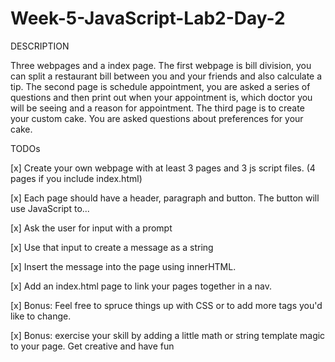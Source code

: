 # Week-5-JavaScript-Lab2-Day-2

DESCRIPTION

Three webpages and a index page. The first webpage is bill division, you can split a restaurant bill between you and your friends and also calculate a tip. The second page is schedule appointment, you are asked a series of questions and then print out when your appointment is, which doctor you will be seeing and a reason for appointment. The third page is to create your custom cake. You are asked questions about preferences for your cake. 



TODOs

[x] Create your own webpage with at least 3 pages and 3 js script files. (4 pages if you include index.html)

[x] Each page should have a header, paragraph and button. The button will use JavaScript to...

[x] Ask the user for input with a prompt

[x] Use that input to create a message as a string

[x] Insert the message into the page using innerHTML.

[x] Add an index.html page to link your pages together in a nav.

[x] Bonus: Feel free to spruce things up with CSS or to add more tags you'd like to change.

[x] Bonus: exercise your skill by adding a little math or string template magic to your page. Get creative and have fun
